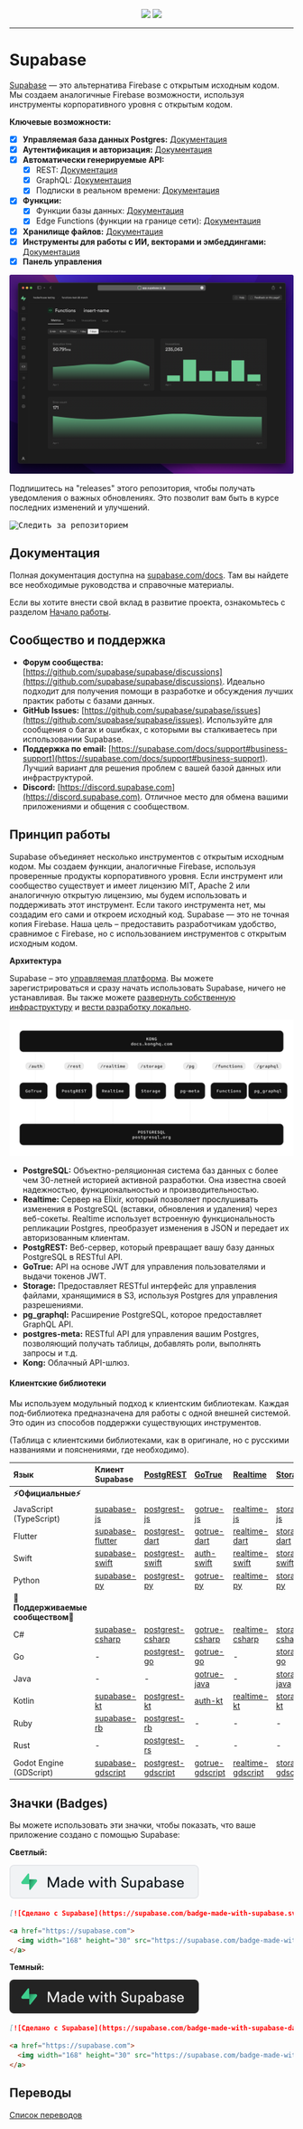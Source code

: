 <p align="center">
<img src="https://user-images.githubusercontent.com/8291514/213727234-cda046d6-28c6-491a-b284-b86c5cede25d.png#gh-light-mode-only">
<img src="https://user-images.githubusercontent.com/8291514/213727225-56186826-bee8-43b5-9b15-86e839d89393.png#gh-dark-mode-only">
</p>

---

# Supabase

[Supabase](https://supabase.com) — это альтернатива Firebase с открытым исходным кодом. Мы создаем аналогичные Firebase возможности, используя инструменты корпоративного уровня с открытым кодом.

**Ключевые возможности:**

- [x] **Управляемая база данных Postgres:** [Документация](https://supabase.com/docs/guides/database)
- [x] **Аутентификация и авторизация:** [Документация](https://supabase.com/docs/guides/auth)
- [x] **Автоматически генерируемые API:**
    - [x] REST: [Документация](https://supabase.com/docs/guides/api)
    - [x] GraphQL: [Документация](https://supabase.com/docs/guides/graphql)
    - [x] Подписки в реальном времени: [Документация](https://supabase.com/docs/guides/realtime)
- [x] **Функции:**
    - [x] Функции базы данных: [Документация](https://supabase.com/docs/guides/database/functions)
    - [x] Edge Functions (функции на границе сети): [Документация](https://supabase.com/docs/guides/functions)
- [x] **Хранилище файлов:** [Документация](https://supabase.com/docs/guides/storage)
- [x] **Инструменты для работы с ИИ, векторами и эмбеддингами:** [Документация](https://supabase.com/docs/guides/ai)
- [x] **Панель управления**

![Панель управления Supabase](https://raw.githubusercontent.com/supabase/supabase/master/apps/www/public/images/github/supabase-dashboard.png)

Подпишитесь на "releases" этого репозитория, чтобы получать уведомления о важных обновлениях.  Это позволит вам быть в курсе последних изменений и улучшений.

<kbd><img src="https://raw.githubusercontent.com/supabase/supabase/d5f7f413ab356dc1a92075cb3cee4e40a957d5b1/web/static/watch-repo.gif" alt="Следить за репозиторием"/></kbd>

## Документация

Полная документация доступна на [supabase.com/docs](https://supabase.com/docs).  Там вы найдете все необходимые руководства и справочные материалы.

Если вы хотите внести свой вклад в развитие проекта, ознакомьтесь с разделом [Начало работы](./../DEVELOPERS.md).

## Сообщество и поддержка

*   **Форум сообщества:** [https://github.com/supabase/supabase/discussions](https://github.com/supabase/supabase/discussions).  Идеально подходит для получения помощи в разработке и обсуждения лучших практик работы с базами данных.
*   **GitHub Issues:** [https://github.com/supabase/supabase/issues](https://github.com/supabase/supabase/issues).  Используйте для сообщения о багах и ошибках, с которыми вы сталкиваетесь при использовании Supabase.
*   **Поддержка по email:** [https://supabase.com/docs/support#business-support](https://supabase.com/docs/support#business-support).  Лучший вариант для решения проблем с вашей базой данных или инфраструктурой.
*   **Discord:** [https://discord.supabase.com](https://discord.supabase.com).  Отличное место для обмена вашими приложениями и общения с сообществом.

## Принцип работы

Supabase объединяет несколько инструментов с открытым исходным кодом.  Мы создаем функции, аналогичные Firebase, используя проверенные продукты корпоративного уровня.  Если инструмент или сообщество существует и имеет лицензию MIT, Apache 2 или аналогичную открытую лицензию, мы будем использовать и поддерживать этот инструмент. Если такого инструмента нет, мы создадим его сами и откроем исходный код. Supabase — это не точная копия Firebase. Наша цель – предоставить разработчикам удобство, сравнимое с Firebase, но с использованием инструментов с открытым исходным кодом.

**Архитектура**

Supabase – это [управляемая платформа](https://supabase.com/dashboard). Вы можете зарегистрироваться и сразу начать использовать Supabase, ничего не устанавливая.  Вы также можете [развернуть собственную инфраструктуру](https://supabase.com/docs/guides/hosting/overview) и [вести разработку локально](https://supabase.com/docs/guides/local-development).

![Архитектура](./../apps/docs/public/img/supabase-architecture.svg)

*   **PostgreSQL:** Объектно-реляционная система баз данных с более чем 30-летней историей активной разработки. Она известна своей надежностью, функциональностью и производительностью.
*   **Realtime:** Сервер на Elixir, который позволяет прослушивать изменения в PostgreSQL (вставки, обновления и удаления) через веб-сокеты. Realtime использует встроенную функциональность репликации Postgres, преобразует изменения в JSON и передает их авторизованным клиентам.
*   **PostgREST:** Веб-сервер, который превращает вашу базу данных PostgreSQL в RESTful API.
*   **GoTrue:** API на основе JWT для управления пользователями и выдачи токенов JWT.
*   **Storage:** Предоставляет RESTful интерфейс для управления файлами, хранящимися в S3, используя Postgres для управления разрешениями.
*   **pg_graphql:** Расширение PostgreSQL, которое предоставляет GraphQL API.
*   **postgres-meta:** RESTful API для управления вашим Postgres, позволяющий получать таблицы, добавлять роли, выполнять запросы и т.д.
*   **Kong:** Облачный API-шлюз.

#### Клиентские библиотеки

Мы используем модульный подход к клиентским библиотекам. Каждая под-библиотека предназначена для работы с одной внешней системой. Это один из способов поддержки существующих инструментов.

(Таблица с клиентскими библиотеками, как в оригинале, но с русскими названиями и пояснениями, где необходимо).

| Язык                       | Клиент Supabase                                                     | [PostgREST](https://www.postgresql.org/)                                                                         | [GoTrue](https://github.com/supabase/gotrue)                                                                                | [Realtime](https://github.com/supabase/realtime)                                                                              | [Storage](https://github.com/supabase/storage-api)                                                                                 | Functions                                                                               |
| :-------------------------- | :------------------------------------------------------------------ | :-------------------------------------------------------------------------------- | :------------------------------------------------------------------------------------ | :----------------------------------------------------------------------------------- | :-------------------------------------------------------------------------------------- | :----------------------------------------------------------------------------------- |
| **⚡️Официальные⚡️**      |                                                                     |                                                                                   |                                                                                      |                                                                                     |                                                                                        |                                                                                      |
| JavaScript (TypeScript)     | [supabase-js](https://github.com/supabase/supabase-js)               | [postgrest-js](https://github.com/supabase/postgrest-js)                             | [gotrue-js](https://github.com/supabase/gotrue-js)                                     | [realtime-js](https://github.com/supabase/realtime-js)                                 | [storage-js](https://github.com/supabase/storage-js)                                   | [functions-js](https://github.com/supabase/functions-js)                             |
| Flutter                     | [supabase-flutter](https://github.com/supabase/supabase-flutter)     | [postgrest-dart](https://github.com/supabase/postgrest-dart)                         | [gotrue-dart](https://github.com/supabase/gotrue-dart)                                 | [realtime-dart](https://github.com/supabase/realtime-dart)                             | [storage-dart](https://github.com/supabase/storage-dart)                               | [functions-dart](https://github.com/supabase/functions-dart)                         |
| Swift                      | [supabase-swift](https://github.com/supabase/supabase-swift)          | [postgrest-swift](https://github.com/supabase/supabase-swift/tree/main/Sources/PostgREST) | [auth-swift](https://github.com/supabase/supabase-swift/tree/main/Sources/Auth)     | [realtime-swift](https://github.com/supabase/supabase-swift/tree/main/Sources/Realtime) | [storage-swift](https://github.com/supabase/supabase-swift/tree/main/Sources/Storage) | [functions-swift](https://github.com/supabase/supabase-swift/tree/main/Sources/Functions) |
| Python                      | [supabase-py](https://github.com/supabase/supabase-py)               | [postgrest-py](https://github.com/supabase/postgrest-py)                             | [gotrue-py](https://github.com/supabase/gotrue-py)                                     | [realtime-py](https://github.com/supabase/realtime-py)                                 | [storage-py](https://github.com/supabase/storage-py)                                   | [functions-py](https://github.com/supabase/functions-py)                             |
| **💚Поддерживаемые сообществом💚** |                                                                     |                                                                                   |                                                                                      |                                                                                     |                                                                                        |                                                                                      |
| C#                          | [supabase-csharp](https://github.com/supabase-community/supabase-csharp) | [postgrest-csharp](https://github.com/supabase-community/postgrest-csharp)           | [gotrue-csharp](https://github.com/supabase-community/gotrue-csharp)                 | [realtime-csharp](https://github.com/supabase-community/realtime-csharp)             | [storage-csharp](https://github.com/supabase-community/storage-csharp)                 | [functions-csharp](https://github.com/supabase-community/functions-csharp)           |
| Go                          | -                                                                   | [postgrest-go](https://github.com/supabase-community/postgrest-go)                     | [gotrue-go](https://github.com/supabase-community/gotrue-go)                           | -                                                                                   | [storage-go](https://github.com/supabase-community/storage-go)                       | [functions-go](https://github.com/supabase-community/functions-go)                   |
| Java                        | -                                                                   | -                                                                                   | [gotrue-java](https://github.com/supabase-community/gotrue-java)                       | -                                                                                   | [storage-java](https://github.com/supabase-community/storage-java)                   | -                                                                                   |
| Kotlin                      | [supabase-kt](https://github.com/supabase-community/supabase-kt)       | [postgrest-kt](https://github.com/supabase-community/supabase-kt/tree/master/Postgrest) | [auth-kt](https://github.com/supabase-community/supabase-kt/tree/master/Auth)         | [realtime-kt](https://github.com/supabase-community/supabase-kt/tree/master/Realtime)   | [storage-kt](https://github.com/supabase-community/supabase-kt/tree/master/Storage)   | [functions-kt](https://github.com/supabase-community/supabase-kt/tree/master/Functions) |
| Ruby                      | [supabase-rb](https://github.com/supabase-community/supabase-rb)      |      [postgrest-rb](https://github.com/supabase-community/postgrest-rb)                                                                             |    -                                                                                  |        -                                                                            |     -                                                                                 |          -                                                                          |
| Rust                      |      -                                                                 |       [postgrest-rs](https://github.com/supabase-community/postgrest-rs)                                                                            |      -                                                                                 |       -                                                                             |       -                                                                                |         -                                                                           |
| Godot Engine (GDScript)      |   [supabase-gdscript](https://github.com/supabase-community/godot-engine.supabase)                                                                  |        [postgrest-gdscript](https://github.com/supabase-community/postgrest-gdscript)                                                                            |        [gotrue-gdscript](https://github.com/supabase-community/gotrue-gdscript)                                                                                |    [realtime-gdscript](https://github.com/supabase-community/realtime-gdscript)                                                                                  |         [storage-gdscript](https://github.com/supabase-community/storage-gdscript)                                                                                 |  [functions-gdscript](https://github.com/supabase-community/functions-gdscript)                                                                                       |

## Значки (Badges)

Вы можете использовать эти значки, чтобы показать, что ваше приложение создано с помощью Supabase:

**Светлый:**

![Сделано с Supabase](./../apps/www/public/badge-made-with-supabase.svg)

```md
[![Сделано с Supabase](https://supabase.com/badge-made-with-supabase.svg)](https://supabase.com)
```

```html
<a href="https://supabase.com">
  <img width="168" height="30" src="https://supabase.com/badge-made-with-supabase.svg" alt="Сделано с Supabase" />
</a>
```

**Темный:**

![Сделано с Supabase (тёмная версия)](./../apps/www/public/badge-made-with-supabase-dark.svg)

```md
[![Сделано с Supabase](https://supabase.com/badge-made-with-supabase-dark.svg)](https://supabase.com)
```

```html
<a href="https://supabase.com">
  <img width="168" height="30" src="https://supabase.com/badge-made-with-supabase-dark.svg" alt="Сделано с Supabase" />
</a>
```
## Переводы

[Список переводов](./languages.md)
